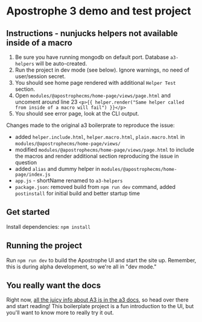 # Apostrophe 3 demo and test project

## Instructions - nunjucks helpers not available inside of a macro

1. Be sure you have running mongodb on default port. Database `a3-helpers` will be auto-created.
1. Run the project in dev mode (see below). Ignore warnings, no need of user/session secret.
2. You should see home page rendered with additional `Helper Test` section.
3. Open `modules/@apostrophecms/home-page/views/page.html` and uncoment around line 23 `<p>{{ helper.render("Same helper called from inside of a macro will fail") }}</p>`
4. You should see error page, look at the CLI output.

Changes made to the original a3 boilerprate to reproduce the issue:
- added `helper.include.html`, `helper.macro.html`, `plain.macro.html` in `modules/@apostrophecms/home-page/views/`
- modified `modules/@apostrophecms/home-page/views/page.html` to include the macros and render additional section reproducing the issue in question
- added `alias` and dummy helper in `modules/@apostrophecms/home-page/index.js`
- `app.js` - shortName renamed to `a3-helpers`
- `package.json`: removed build from `npm run dev` command, added `postinstall` for initial build and better startup time

## Get started

Install dependencies: `npm install`

## Running the project

Run `npm run dev` to build the Apostrophe UI and start the site up. Remember, this is during alpha development, so we're all in "dev mode."

## You really want the docs

Right now, [all the juicy info about A3 is in the a3 docs](https://a3.docs.apostrophecms.org), so head over there and start reading! This boilerplate project is a fun introduction to the UI, but you'll want to know more to really try it out.


